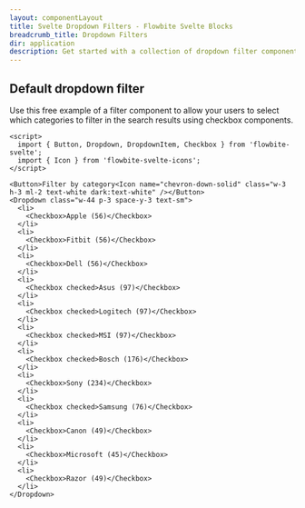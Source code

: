 ```yaml
---
layout: componentLayout
title: Svelte Dropdown Filters - Flowbite Svelte Blocks
breadcrumb_title: Dropdown Filters
dir: application
description: Get started with a collection of dropdown filter components to allow users to query through search results by filtering categories, date ranges, keywords, and more.
---
```


## Default dropdown filter
Use this free example of a filter component to allow your users to select which categories to
filter in the search results using checkbox components.


```svelte example class="flex justify-center items-start h-[32rem]"
<script>
  import { Button, Dropdown, DropdownItem, Checkbox } from 'flowbite-svelte';
  import { Icon } from 'flowbite-svelte-icons';
</script>

<Button>Filter by category<Icon name="chevron-down-solid" class="w-3 h-3 ml-2 text-white dark:text-white" /></Button>
<Dropdown class="w-44 p-3 space-y-3 text-sm">
  <li>
    <Checkbox>Apple (56)</Checkbox>
  </li>
  <li>
    <Checkbox>Fitbit (56)</Checkbox>
  </li>
  <li>
    <Checkbox>Dell (56)</Checkbox>
  </li>
  <li>
    <Checkbox checked>Asus (97)</Checkbox>
  </li>
  <li>
    <Checkbox checked>Logitech (97)</Checkbox>
  </li>
  <li>
    <Checkbox checked>MSI (97)</Checkbox>
  </li>
  <li>
    <Checkbox checked>Bosch (176)</Checkbox>
  </li>
  <li>
    <Checkbox>Sony (234)</Checkbox>
  </li>
  <li>
    <Checkbox checked>Samsung (76)</Checkbox>
  </li>
  <li>
    <Checkbox>Canon (49)</Checkbox>
  </li>
  <li>
    <Checkbox>Microsoft (45)</Checkbox>
  </li>
  <li>
    <Checkbox>Razor (49)</Checkbox>
  </li>
</Dropdown>
```
